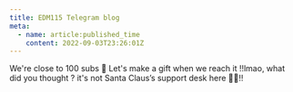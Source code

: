 ```yaml
---
title: EDM115 Telegram blog
meta:
  - name: article:published_time
    content: 2022-09-03T23:26:01Z
---
```


We're close to 100 subs 🥳
Let's make a gift when we reach it !!lmao, what did you thought ? it's not Santa Claus’s support desk here 😶‍🌫!!

